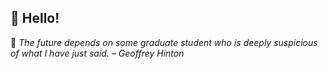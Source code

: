 ## 👋 Hello!

<!-- daily-quote -->
📌 *The future depends on some graduate student who is deeply suspicious of what I have just said. – Geoffrey Hinton*
